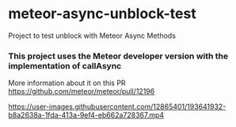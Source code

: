 # meteor-async-unblock-test
Project to test unblock with Meteor Async Methods

### This project uses the Meteor developer version with the implementation of callAsync

More information about it on this PR https://github.com/meteor/meteor/pull/12196 

https://user-images.githubusercontent.com/12865401/193641932-b8a2638a-1fda-413a-9ef4-eb662a728367.mp4

